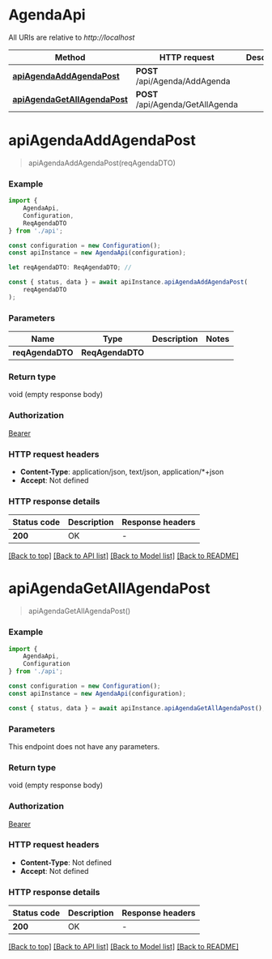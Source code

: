 # AgendaApi

All URIs are relative to *http://localhost*

|Method | HTTP request | Description|
|------------- | ------------- | -------------|
|[**apiAgendaAddAgendaPost**](#apiagendaaddagendapost) | **POST** /api/Agenda/AddAgenda | |
|[**apiAgendaGetAllAgendaPost**](#apiagendagetallagendapost) | **POST** /api/Agenda/GetAllAgenda | |

# **apiAgendaAddAgendaPost**
> apiAgendaAddAgendaPost(reqAgendaDTO)


### Example

```typescript
import {
    AgendaApi,
    Configuration,
    ReqAgendaDTO
} from './api';

const configuration = new Configuration();
const apiInstance = new AgendaApi(configuration);

let reqAgendaDTO: ReqAgendaDTO; //

const { status, data } = await apiInstance.apiAgendaAddAgendaPost(
    reqAgendaDTO
);
```

### Parameters

|Name | Type | Description  | Notes|
|------------- | ------------- | ------------- | -------------|
| **reqAgendaDTO** | **ReqAgendaDTO**|  | |


### Return type

void (empty response body)

### Authorization

[Bearer](../README.md#Bearer)

### HTTP request headers

 - **Content-Type**: application/json, text/json, application/*+json
 - **Accept**: Not defined


### HTTP response details
| Status code | Description | Response headers |
|-------------|-------------|------------------|
|**200** | OK |  -  |

[[Back to top]](#) [[Back to API list]](../README.md#documentation-for-api-endpoints) [[Back to Model list]](../README.md#documentation-for-models) [[Back to README]](../README.md)

# **apiAgendaGetAllAgendaPost**
> apiAgendaGetAllAgendaPost()


### Example

```typescript
import {
    AgendaApi,
    Configuration
} from './api';

const configuration = new Configuration();
const apiInstance = new AgendaApi(configuration);

const { status, data } = await apiInstance.apiAgendaGetAllAgendaPost();
```

### Parameters
This endpoint does not have any parameters.


### Return type

void (empty response body)

### Authorization

[Bearer](../README.md#Bearer)

### HTTP request headers

 - **Content-Type**: Not defined
 - **Accept**: Not defined


### HTTP response details
| Status code | Description | Response headers |
|-------------|-------------|------------------|
|**200** | OK |  -  |

[[Back to top]](#) [[Back to API list]](../README.md#documentation-for-api-endpoints) [[Back to Model list]](../README.md#documentation-for-models) [[Back to README]](../README.md)

